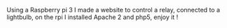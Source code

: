 Using a Raspberry pi 3 I made a website to control a relay, connected to a lightbulb, on the rpi I installed Apache 2 and php5, enjoy it !
